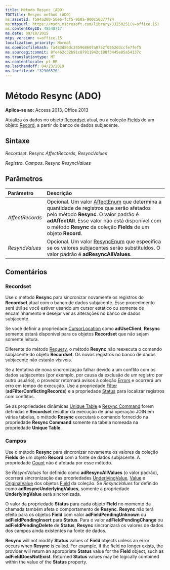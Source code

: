 ```yaml
---
title: Método Resync (ADO)
TOCTitle: Resync method (ADO)
ms:assetid: f594a200-56e6-fcf5-9b0a-900c56377f24
ms:mtpsurl: https://msdn.microsoft.com/library/JJ250251(v=office.15)
ms:contentKeyID: 48548717
ms.date: 09/18/2015
mtps_version: v=office.15
localization_priority: Normal
ms.openlocfilehash: fa483d86dc345968607a0752f0552ddccfe7fef5
ms.sourcegitcommit: 8fe462c32b91c87911942c188f3445e85a54137c
ms.translationtype: MT
ms.contentlocale: pt-BR
ms.lasthandoff: 04/23/2019
ms.locfileid: "32306570"
---
```

# <a name="resync-method-ado"></a>Método Resync (ADO)

**Aplica-se ao:** Access 2013, Office 2013

Atualiza os dados no objeto [Recordset](recordset-object-ado.md) atual, ou a coleção [Fields](fields-collection-ado.md) de um objeto [Record](record-object-ado.md), a partir do banco de dados subjacente.

## <a name="syntax"></a>Sintaxe

*Recordset*. Resync *AffectRecords*, *ResyncValues*

*Registro*. *Campos*. Resync *ResyncValues*

## <a name="parameters"></a>Parâmetros

|Parâmetro|Descrição|
|:--------|:----------|
|*AffectRecords* |Opcional. Um valor [AffectEnum](affectenum.md) que determina a quantidade de registros que serão afetados pelo método **Resync**. O valor padrão é **adAffectAll**. Esse valor não está disponível com o método **Resync** da coleção **Fields** de um objeto **Record**.|
|*ResyncValues* |Opcional. Um valor [ResyncEnum](resyncenum.md) que especifica se os valores subjacentes serão substituídos. O valor padrão é **adResyncAllValues**.|

## <a name="remarks"></a>Comentários

### <a name="recordset"></a>Recordset

Use o método **Resync** para sincronizar novamente os registros do **Recordset** atual com o banco de dados subjacente. Esse procedimento será útil se você estiver usando um cursor estático ou somente de encaminhamento e desejar ver as alterações no banco de dados subjacente.

Se você definir a propriedade [CursorLocation](cursorlocation-property-ado.md) como **adUseClient**, **Resync** somente estará disponível para os objetos **Recordset** que não sejam somente leitura.

Diferente do método [Requery](requery-method-ado.md), o método **Resync** não reexecuta o comando subjacente do objeto **Recordset**. Os novos registros no banco de dados subjacente não estarão visíveis.

Se a tentativa de nova sincronização falhar devido a um conflito com os dados subjacentes (por exemplo, por causa da exclusão de um registro por outro usuário), o provedor retornará avisos à coleção [Errors](errors-collection-ado.md) e ocorrerá um erro em tempo de execução. Use a propriedade [Filter](filter-property-ado.md) (**adFilterConflictingRecords**) e a propriedade [Status](status-property-ado-recordset.md) para localizar registros com conflitos.

Se as propriedades dinâmicas [Unique Table](unique-table-unique-schema-unique-catalog-properties-dynamic-ado.md) e [Resync Command](resync-command-property-dynamic-ado.md) forem definidas e **Recordset** resultar da execução de uma operação JOIN em várias tabelas, o método **Resync** executará o comando fornecido na propriedade **Resync Command** somente na tabela nomeada na propriedade **Unique Table**.

### <a name="fields"></a>Campos

Use o método **Resync** para sincronizar novamente os valores da coleção **Fields** de um objeto  **Record** com a fonte de dados subjacente. A propriedade [Count](count-property-ado.md) não é afetada por esse método.

Se *ResyncValues* for definido como **adResyncAllValues** (o valor padrão), ocorrerá sincronização das propriedades [UnderlyingValue](underlyingvalue-property-ado.md), [Value](value-property-ado.md) e [OriginalValue](originalvalue-property-ado.md) dos objetos [Field](field-object-ado.md) da coleção. Se *ResyncValues* for definido como **adResyncUnderlyingValues**, somente a propriedade **UnderlyingValue** será sincronizada.

O valor da propriedade **Status** para cada objeto **Field** no momento da chamada também afeta o comportamento de **Resync**. **Resync** não terá efeito para os objetos **Field** com valor **adFieldPendingUnknown** ou **adFieldPendingInsert** para **Status**. Para o valor **adFieldPendingChange** ou **adFieldPendingDelete** de **Status**, **Resync** sincronizará os valores de dados dos campos ainda existentes na fonte de dados.

**Resync** will not modify **Status** values of **Field** objects unless an error occurs when **Resync** is called. For example, if the field no longer exists, the provider will return an appropriate **Status** value for the **Field** object, such as **adFieldDoesNotExist**. Returned **Status** values may be logically combined within the value of the **Status** property.

